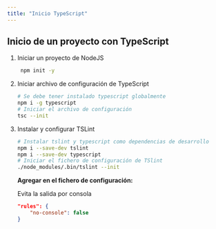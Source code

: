 ```yaml
---
title: "Inicio TypeScript"
---
```


## Inicio de un proyecto con TypeScript

1. Iniciar un proyecto de NodeJS

   ```sh
    npm init -y
   ```

2. Iniciar archivo de configuración de TypeScript

    ```sh
    # Se debe tener instalado typescript globalmente
    npm i -g typescript
    # Iniciar el archivo de configuración
    tsc --init
    ```

3. Instalar y configurar TSLint

    ```sh
    # Instalar tslint y typescript como dependencias de desarrollo
    npm i --save-dev tslint
    npm i --save-dev typescript
    # Iniciar el fichero de configuración de TSlint
    ./node_modules/.bin/tslint --init
    ```

    **Agregar en el fichero de configuración:**

    Evita la salida por consola

    ```json
    "rules": {
        "no-console": false
    }
    ```
